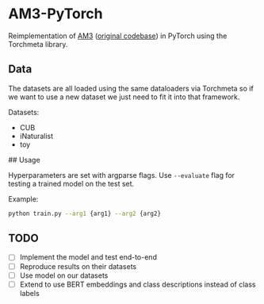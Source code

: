 # AM3-PyTorch

Reimplementation of [AM3](https://arxiv.org/pdf/1902.07104.pdf) ([original codebase](https://github.com/ElementAI/am3)) in PyTorch using the Torchmeta library.

## Data

The datasets are all loaded using the same dataloaders via Torchmeta so if we want to use a new dataset we just need to fit it into that framework.

Datasets:

- CUB
- iNaturalist
- toy

## Usage

Hyperparameters are set with argparse flags. Use `--evaluate` flag for testing a trained model on the test set.

Example:
```bash
python train.py --arg1 {arg1} --arg2 {arg2}
```

## TODO

- [ ] Implement the model and test end-to-end
- [ ] Reproduce results on their datasets
- [ ] Use model on our datasets
- [ ] Extend to use BERT embeddings and class descriptions instead of class labels